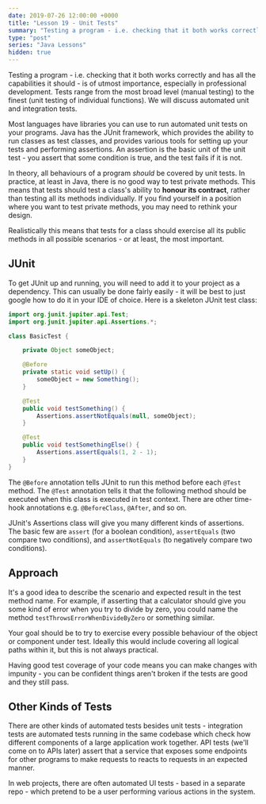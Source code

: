 ```yaml
---
date: 2019-07-26 12:00:00 +0000
title: "Lesson 19 - Unit Tests"
summary: "Testing a program - i.e. checking that it both works correctly and has all the capabilities it should - is of utmost importance, especially in professional development. Tests range from the most broad level (manual testing) to the finest (unit testing of individual functions). We will discuss automated unit and integration tests."
type: "post"
series: "Java Lessons"
hidden: true
---
```


Testing a program - i.e. checking that it both works correctly and has all the capabilities it should - is of utmost importance, especially in professional development. Tests range from the most broad level (manual testing) to the finest (unit testing of individual functions). We will discuss automated unit and integration tests.

Most languages have libraries you can use to run automated unit tests on your programs. Java has the JUnit framework, which provides the ability to run classes as test classes, and provides various tools for setting up your tests and performing assertions. An assertion is the basic unit of the unit test - you assert that some condition is true, and the test fails if it is not.

In theory, all behaviours of a program *should* be covered by unit tests. In practice, at least in Java, there is no good way to test private methods. This means that tests should test a class's ability to **honour its contract**, rather than testing all its methods individually. If you find yourself in a position where you want to test private methods, you may need to rethink your design.

Realistically this means that tests for a class should exercise all its public methods in all possible scenarios - or at least, the most important.

## JUnit

To get JUnit up and running, you will need to add it to your project as a dependency. This can usually be done fairly easily - it will be best to just google how to do it in your IDE of choice. Here is a skeleton JUnit test class:

```java
import org.junit.jupiter.api.Test;
import org.junit.jupiter.api.Assertions.*;

class BasicTest {

    private Object someObject;

    @Before
    private static void setUp() {
        someObject = new Something();
    }

    @Test
    public void testSomething() {
        Assertions.assertNotEquals(null, someObject);
    }

    @Test
    public void testSomethingElse() {
        Assertions.assertEquals(1, 2 - 1);
    }
}
```

The `@Before` annotation tells JUnit to run this method before each `@Test` method. The `@Test` annotation tells it that the following method should be executed when this class is executed in test context. There are other time-hook annotations e.g. `@BeforeClass`, `@After`, and so on.

JUnit's Assertions class will give you many different kinds of assertions. The basic few are `assert` (for a boolean condition), `assertEquals` (two compare two conditions), and `assertNotEquals` (to negatively compare two conditions).

## Approach

It's a good idea to describe the scenario and expected result in the test method name. For example, if asserting that a calculator should give you some kind of error when you try to divide by zero, you could name the method `testThrowsErrorWhenDivideByZero` or something similar.

Your goal should be to try to exercise every possible behaviour of the object or component under test. Ideally this would include covering all logical paths within it, but this is not always practical.

Having good test coverage of your code means you can make changes with impunity - you can be confident things aren't broken if the tests are good and they still pass.

## Other Kinds of Tests

There are other kinds of automated tests besides unit tests - integration tests are automated tests running in the same codebase which check how different components of a large application work together. API tests (we'll come on to APIs later) assert that a service that exposes some endpoints for other programs to make requests to reacts to requests in an expected manner.

In web projects, there are often automated UI tests - based in a separate repo - which pretend to be a user performing various actions in the system.
